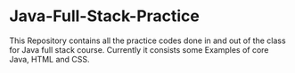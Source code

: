 # Java-Full-Stack-Practice
This Repository contains all the practice codes done in and out of the class for Java full stack course. 
Currently it consists some Examples of core Java, HTML and CSS.
